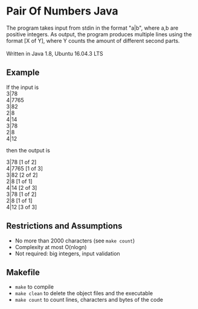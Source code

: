 # Pair Of Numbers Java
The program takes input from stdin in the format "a|b", where a,b are positive integers. As output, the program produces 
multiple lines using the format [X of Y], where Y counts the amount of different second parts.<br/><br/>
Written in Java 1.8, Ubuntu 16.04.3 LTS

## Example
If the input is<br/>
3|78 <br/>
4|7765<br/>
3|82<br/>
2|8<br/>
4|14<br/>
3|78<br/>
2|8<br/>
4|12<br/>

then the output is

3|78 [1 of 2] <br/>
4|7765 [1 of 3] <br/>
3|82 [2 of 2]<br/>
2|8 [1 of 1] <br/>
4|14 [2 of 3] <br/>
3|78 [1 of 2] <br/>
2|8 [1 of 1] <br/>
4|12 [3 of 3] <br/>

## Restrictions and Assumptions
- No more than 2000 characters (see `make count`)
- Complexity at most O(nlogn)
- Not required: big integers, input validation

## Makefile
- `make` to compile
- `make clean` to delete the object files and the executable 
- `make count` to count lines, characters and bytes of the code
